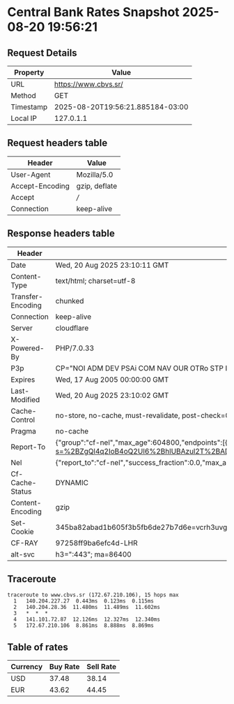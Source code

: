 # Central Bank Rates Snapshot 2025-08-20 19:56:21
## Request Details

| Property | Value |
|----------|-------|
| URL | https://www.cbvs.sr/ |
| Method | GET |
| Timestamp | 2025-08-20T19:56:21.885184-03:00 |
| Local IP | 127.0.1.1 |
    
## Request headers table

| Header | Value |
|--------|-------|
| User-Agent | Mozilla/5.0 |
| Accept-Encoding | gzip, deflate |
| Accept | */* |
| Connection | keep-alive |

    
## Response headers table
| Header | Value |
|--------|-------|
| Date | Wed, 20 Aug 2025 23:10:11 GMT |
| Content-Type | text/html; charset=utf-8 |
| Transfer-Encoding | chunked |
| Connection | keep-alive |
| Server | cloudflare |
| X-Powered-By | PHP/7.0.33 |
| P3p | CP="NOI ADM DEV PSAi COM NAV OUR OTRo STP IND DEM" |
| Expires | Wed, 17 Aug 2005 00:00:00 GMT |
| Last-Modified | Wed, 20 Aug 2025 23:10:02 GMT |
| Cache-Control | no-store, no-cache, must-revalidate, post-check=0, pre-check=0 |
| Pragma | no-cache |
| Report-To | {"group":"cf-nel","max_age":604800,"endpoints":[{"url":"https://a.nel.cloudflare.com/report/v4?s=%2BZgQl4q2IoB4oQ2UI6%2BhlUBAzul2T%2BAD1K4JNpoL8R3O5ILnrdKKVTu6CW3RBEKcPcjOUORTZpxhTL5QYop2tZ11DIJ1wqUFNy51"}]} |
| Nel | {"report_to":"cf-nel","success_fraction":0.0,"max_age":604800} |
| Cf-Cache-Status | DYNAMIC |
| Content-Encoding | gzip |
| Set-Cookie | 345ba82abad1b605f3b5fb6de27b7d6e=vcrh3uvggrja4elib465lo2c91; HttpOnly; Path=/ |
| CF-RAY | 97258ff9ba6efc4d-LHR |
| alt-svc | h3=":443"; ma=86400 |

## Traceroute 

```
traceroute to www.cbvs.sr (172.67.210.106), 15 hops max
  1   140.204.227.27  0.443ms  0.123ms  0.115ms 
  2   140.204.28.36  11.480ms  11.489ms  11.602ms 
  3   *  *  * 
  4   141.101.72.87  12.126ms  12.327ms  12.340ms 
  5   172.67.210.106  8.861ms  8.888ms  8.869ms 

```

## Table of rates

| Currency | Buy Rate | Sell Rate |
|----------|----------|-----------|
| USD | 37.48 | 38.14 |
| EUR | 43.62 | 44.45 |
